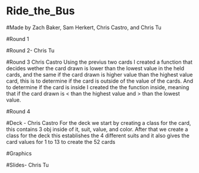 # Ride_the_Bus

#Made by Zach Baker, Sam Herkert, Chris Castro, and Chris Tu

#Round 1

#Round 2- Chris Tu

#Round 3 Chris Castro 
Using the previus two cards I created a function that decides wether the card drawn is lower than the lowest value in the held cards, and the same if the card drawn is higher value than the highest value card, this is to determine if the card is outside of the value of the cards.  And to determine if the card is inside I created the the function inside, meaning that if the card drawn is < than the highest value and > than the lowest value.

#Round 4

#Deck - Chris Castro 
For the deck we start by creating a class for the card, this contains 3 obj inside of it, suit, value, and color.
After that we create a class for the deck this establishes the 4 different suits and it also gives the card values for 1 to 13 to create the 52 cards

#Graphics

#Slides- Chris Tu

